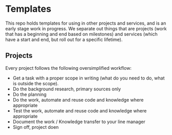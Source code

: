 # Templates
This repo holds templates for using in other projects and services, and is an early stage work in progress. 
We separate out things that are projects (work that has a beginning and end based on milestones) and services (which have a start and end, but roll out for a specific lifetime). 

## Projects
Every project follows the following oversimplified workflow:

- Get a task with a proper scope in writing (what do you need to do, what is outside the scope).
- Do the background research, primary sources only
- Do the planning
- Do the work, automate and reuse code and knowledge where appropriate
- Test the work, automate and reuse code and knowledge where appropriate
- Document the work / Knowledge transfer to your line manager
- Sign off, project doen

